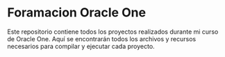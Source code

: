 # Foramacion Oracle One
Este repositorio contiene todos los proyectos realizados durante mi curso de Oracle One. Aquí se encontrarán todos los archivos y recursos necesarios para compilar y ejecutar cada proyecto.

